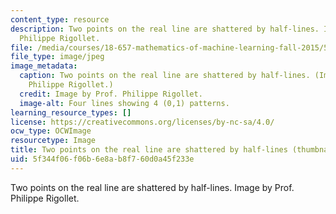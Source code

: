 ```yaml
---
content_type: resource
description: Two points on the real line are shattered by half-lines. Image by Prof.
  Philippe Rigollet.
file: /media/courses/18-657-mathematics-of-machine-learning-fall-2015/5f344f06f06b6e8ab8f760d0a45f233e_18-657f15-th.jpg
file_type: image/jpeg
image_metadata:
  caption: Two points on the real line are shattered by half-lines. (Image by Prof.
    Philippe Rigollet.)
  credit: Image by Prof. Philippe Rigollet.
  image-alt: Four lines showing 4 (0,1) patterns.
learning_resource_types: []
license: https://creativecommons.org/licenses/by-nc-sa/4.0/
ocw_type: OCWImage
resourcetype: Image
title: Two points on the real line are shattered by half-lines (thumbnail)
uid: 5f344f06-f06b-6e8a-b8f7-60d0a45f233e
---
```

Two points on the real line are shattered by half-lines. Image by Prof. Philippe Rigollet.